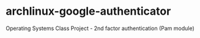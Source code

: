 # archlinux-google-authenticator
Operating Systems Class Project - 2nd factor authentication (Pam module)
